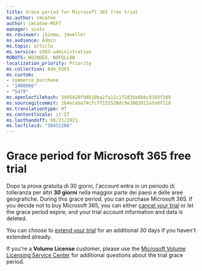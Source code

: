 ```yaml
---
title: Grace period for Microsoft 365 free trial
ms.author: cmcatee
author: cmcatee-MSFT
manager: scotv
ms.reviewer: jkinma, jmueller
ms.audience: Admin
ms.topic: article
ms.service: o365-administration
ROBOTS: NOINDEX, NOFOLLOW
localization_priority: Priority
ms.collection: Adm_O365
ms.custom:
- commerce_purchase
- "1400006"
- "5479"
ms.openlocfilehash: 3d95410f98b10ba2fa11c1f2d35e6bbc939df3d9
ms.sourcegitcommit: 1b4ecaba74cfcff155528dc9e1002011afe0f110
ms.translationtype: HT
ms.contentlocale: it-IT
ms.lasthandoff: 08/21/2021
ms.locfileid: "58452286"
---
```

# <a name="grace-period-for-microsoft-365-free-trial"></a>Grace period for Microsoft 365 free trial

Dopo la prova gratuita di 30 giorni, l'account entra in un periodo di tolleranza per altri **30 giorni** nella maggior parte dei paesi e delle aree geografiche. During this grace period, you can purchase Microsoft 365. If you decide not to buy Microsoft 365, you can either [cancel your trial](https://docs.microsoft.com/microsoft-365/commerce/subscriptions/cancel-your-subscription?view=o365-worldwide) or let the grace period expire, and your trial account information and data is deleted.

You can choose to [extend your trial](https://docs.microsoft.com/microsoft-365/commerce/extend-your-trial) for an additional 30 days if you haven't extended already.

If you're a **Volume License** customer, please use the [Microsoft Volume Licensing Service Center](https://support.microsoft.com/help/4471406/how-to-contact-the-microsoft-volume-licensing-service-center) for additional questions about the trial grace period.
